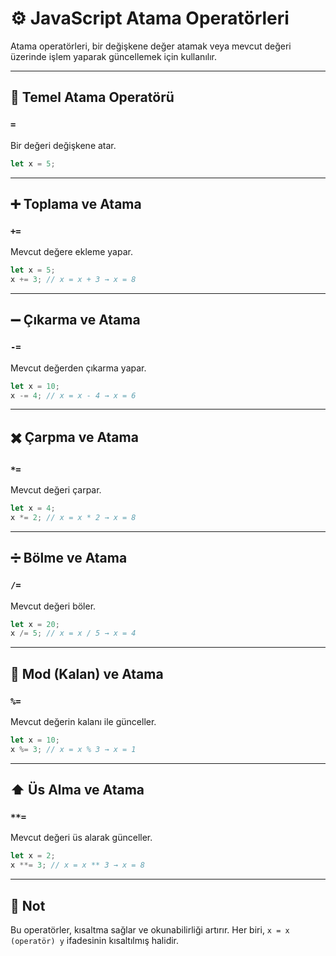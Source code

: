 
# ⚙️ JavaScript Atama Operatörleri

Atama operatörleri, bir değişkene değer atamak veya mevcut değeri üzerinde işlem yaparak güncellemek için kullanılır.

---

## 📌 Temel Atama Operatörü

### `=`
Bir değeri değişkene atar.

```javascript
let x = 5;
```

---

## ➕ Toplama ve Atama

### `+=`
Mevcut değere ekleme yapar.

```javascript
let x = 5;
x += 3; // x = x + 3 → x = 8
```

---

## ➖ Çıkarma ve Atama

### `-=`
Mevcut değerden çıkarma yapar.

```javascript
let x = 10;
x -= 4; // x = x - 4 → x = 6
```

---

## ✖️ Çarpma ve Atama

### `*=`
Mevcut değeri çarpar.

```javascript
let x = 4;
x *= 2; // x = x * 2 → x = 8
```

---

## ➗ Bölme ve Atama

### `/=`
Mevcut değeri böler.

```javascript
let x = 20;
x /= 5; // x = x / 5 → x = 4
```

---

## 🟰 Mod (Kalan) ve Atama

### `%=`
Mevcut değerin kalanı ile günceller.

```javascript
let x = 10;
x %= 3; // x = x % 3 → x = 1
```

---

## ⬆️ Üs Alma ve Atama

### `**=`
Mevcut değeri üs alarak günceller.

```javascript
let x = 2;
x **= 3; // x = x ** 3 → x = 8
```

---

## 🧠 Not

Bu operatörler, kısaltma sağlar ve okunabilirliği artırır. Her biri, `x = x (operatör) y` ifadesinin kısaltılmış halidir.
